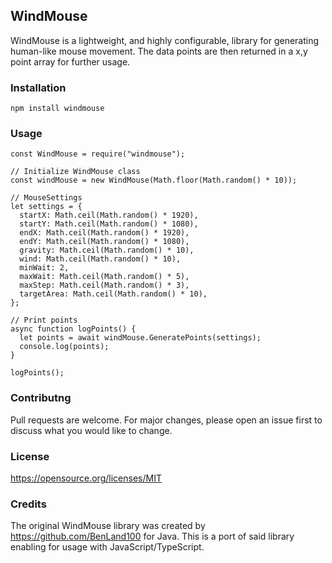 ## WindMouse
WindMouse is a lightweight, and highly configurable, library for generating human-like mouse movement. The data points are then returned in a x,y point array for further usage.
 
### Installation
```
npm install windmouse
```

### Usage
```
const WindMouse = require("windmouse");

// Initialize WindMouse class
const windMouse = new WindMouse(Math.floor(Math.random() * 10));

// MouseSettings
let settings = {
  startX: Math.ceil(Math.random() * 1920),
  startY: Math.ceil(Math.random() * 1080),
  endX: Math.ceil(Math.random() * 1920),
  endY: Math.ceil(Math.random() * 1080),
  gravity: Math.ceil(Math.random() * 10),
  wind: Math.ceil(Math.random() * 10),
  minWait: 2,
  maxWait: Math.ceil(Math.random() * 5),
  maxStep: Math.ceil(Math.random() * 3),
  targetArea: Math.ceil(Math.random() * 10),
};

// Print points
async function logPoints() {
  let points = await windMouse.GeneratePoints(settings);
  console.log(points);
}

logPoints();
```

### Contributng
Pull requests are welcome. For major changes, please open an issue first to discuss what you would like to change.

### License
https://opensource.org/licenses/MIT

### Credits
The original WindMouse library was created by https://github.com/BenLand100 for Java. This is a port of said library enabling for usage with JavaScript/TypeScript.
